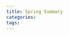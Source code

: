 ```yaml
---
title: Spring Summary
categories:
tags:
---
```

<!--https://raw.githubusercontent.com/zhulinn/zhulinn.github.io/hexo/source/uploads/post_pics/WAR-directory-structure.png-->
<!-- more -->